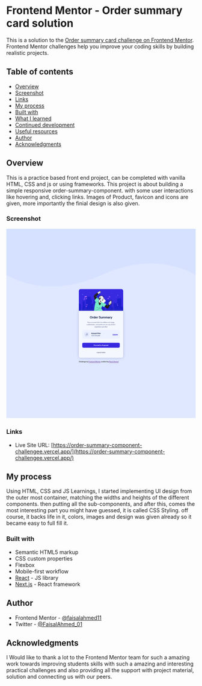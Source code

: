 # Frontend Mentor - Order summary card solution

This is a solution to the [Order summary card challenge on Frontend Mentor](https://www.frontendmentor.io/challenges/order-summary-component-QlPmajDUj). Frontend Mentor challenges help you improve your coding skills by building realistic projects. 

## Table of contents

  - [Overview](#overview)
  - [Screenshot](#screenshot)
  - [Links](#links)
  - [My process](#my-process)
  - [Built with](#built-with)
  - [What I learned](#what-i-learned)
  - [Continued development](#continued-development)
  - [Useful resources](#useful-resources)
  - [Author](#author)
  - [Acknowledgments](#acknowledgments)

## Overview

This is a practice based front end project, can be completed with vanilla HTML, CSS and js or using frameworks.
This project is about building a simple responsive order-summary-component. with some user interactions like hovering and, clicking links.
Images of Product, favicon and icons are given, more importantly the finial design is also given.

### Screenshot

![](./public/1.png)

### Links

- Live Site URL: [https://order-summary-component-challengee.vercel.app/](https://order-summary-component-challengee.vercel.app/)

## My process

Using HTML, CSS and JS Learnings, I started implementing UI design from the outer most container, matching the widths and heights of the different components. then putting all the sub-components, and after this, comes the most interesting part you might have guessed, it is called CSS Styling.
off course, it backs life in it, colors, images and design was given already so it became easy to full fill it.

### Built with

- Semantic HTML5 markup
- CSS custom properties
- Flexbox
- Mobile-first workflow
- [React](https://reactjs.org/) - JS library
- [Next.js](https://nextjs.org/) - React framework

## Author

- Frontend Mentor - [@faisalahmed11](https://www.frontendmentor.io/profile/@faisalahmed11)
- Twitter - [@FaisalAhmed_01](https://www.twitter.com/FaisalAhmed_01)

## Acknowledgments

I Would like to thank a lot to the Frontend Mentor team for such a amazing work towards improving students skills with such a amazing and interesting practical challenges and also providing all the support with project material, solution and connecting us with our peers.
